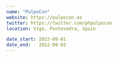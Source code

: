 ```yaml
---
name: "PulpoCon"
website: https://pulpocon.es
twitter: https://twitter.com/phpulpocon
location: Vigo, Pontevedra, Spain

date_start: 2022-09-01
date_end:   2022-09-03
---
```

